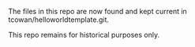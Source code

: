 The files in this repo are now found and kept current in tcowan/helloworldtemplate.git.  

This repo remains for historical purposes only.
